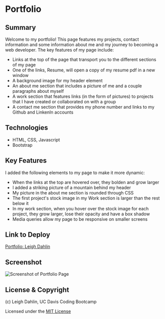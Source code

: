 # Portfolio

## Summary

Welcome to my portfolio! This page features my projects, contact information and some information about me and my
journey to becoming a web developer. The key features of my page include:

 * Links at the top of the page that transport you to the different sections of my page
 * One of the links, Resume, will open a copy of my resume pdf in a new window
 * A background image for my header element
 * An about me section that includes a picture of me and a couple paragraphs about myself
 * A work section that features links (in the form of pictures) to projects that I have created or collaborated on with a group
 * A contact me section that provides my phone number and links to my Github and LinkenIn accounts

## Technologies

* HTML, CSS, Javascript
* Bootstrap


## Key Features

I added the following elements to my page to make it more dynamic:

* When the links at the top are hovered over, they bolden and grow larger
* I added a striking picture of a mountain behind my header
* My picture in the about me section is rounded through CSS
* The first project's stock image in my Work section is larger than the rest below it
* In my work section, when you hover over the stock image for each project, they grow larger, lose their opacity and have a box shadow
* Media queries allow my page to be responsive on smaller screens

## Link to Deploy

[Portfolio: Leigh Dahlin](https://leighdahlin.github.io/Portfolio/)

## Screenshot

![Screenshot of Portfolio Page]()


##  License & Copyright

(c) Leigh Dahlin, UC Davis Coding Bootcamp

Licensed under the [MIT License](License.md)
